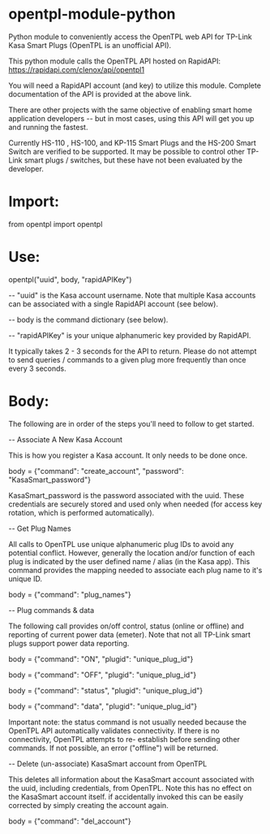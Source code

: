 # opentpl-module-python

Python module to conveniently access the OpenTPL web API for TP-Link Kasa Smart Plugs (OpenTPL is an unofficial API).

This python module calls the OpenTPL API hosted on RapidAPI:  https://rapidapi.com/clenox/api/opentpl1

You will need a RapidAPI account (and key) to utilize this module.  Complete documentation of the API is provided at the above link.

There are other projects with the same objective of enabling smart home application developers -- but in most cases, using this API will get you up and running the fastest.

Currently HS-110 , HS-100, and KP-115 Smart Plugs and the HS-200 Smart Switch are verified to be supported. It may be possible to control other TP-Link smart plugs / switches, but these have not been evaluated by the developer.

# Import:

from opentpl import opentpl

# Use:

opentpl("uuid", body, "rapidAPIKey")

-- "uuid" is the Kasa account username.  Note that multiple Kasa accounts can be associated with a single RapidAPI account (see below).

-- body is the command dictionary (see below).

-- "rapidAPIKey" is your unique alphanumeric key provided by RapidAPI.

It typically takes 2 - 3 seconds for the API to return.  Please do not attempt to send queries / commands to a given plug more frequently than once every 3 seconds.

# Body:

The following are in order of the steps you'll need to follow to get started.

-- Associate A New Kasa Account

  This is how you register a Kasa account.  It only needs to be done once.
  
  body = {"command": "create_account", "password": "KasaSmart_password"}

  KasaSmart_password is the password associated with the uuid.  These credentials are securely stored and used only when needed (for access key rotation, which is performed        automatically).

-- Get Plug Names

  All calls to OpenTPL use unique alphanumeric plug IDs to avoid any potential conflict.  However, generally the location and/or function of each plug is indicated by the user   defined name / alias (in the Kasa app).  This command provides the mapping needed to associate each plug name to it's unique ID.

  body = {"command": "plug_names"}

-- Plug commands & data

  The following call provides on/off control, status (online or offline) and reporting of current power data (emeter).  Note that not all TP-Link smart plugs support power data reporting. 

  body = {"command": "ON", "plugid": "unique_plug_id"}
  
  body = {"command": "OFF", "plugid": "unique_plug_id"}
  
  body = {"command": "status", "plugid": "unique_plug_id"}
  
  body = {"command": "data", "plugid": "unique_plug_id"}
  
  Important note: the status command is not usually needed because the OpenTPL API automatically validates connectivity. If there is no connectivity, OpenTPL attempts to re-   establish before sending other commands.  If not possible, an error ("offline") will be returned. 

-- Delete (un-associate) KasaSmart account from OpenTPL

  This deletes all information about the KasaSmart account associated with the uuid, including credentials, from OpenTPL.  Note this has no effect on the KasaSmart account itself.  if accidentally invoked this can be easily corrected by simply creating the account again.

  body = {"command": "del_account"}
  
  

  




